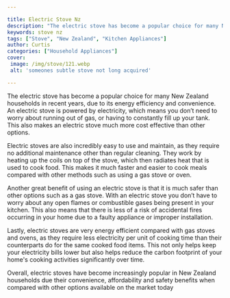 ```yaml
---

title: Electric Stove Nz
description: "The electric stove has become a popular choice for many New Zealand households in recent years, due to its energy efficiency and c...lets find out"
keywords: stove nz
tags: ["Stove", "New Zealand", "Kitchen Appliances"]
author: Curtis
categories: ["Household Appliances"]
cover: 
 image: /img/stove/121.webp
 alt: 'someones subtle stove not long acquired'

---
```


The electric stove has become a popular choice for many New Zealand households in recent years, due to its energy efficiency and convenience. An electric stove is powered by electricity, which means you don’t need to worry about running out of gas, or having to constantly fill up your tank. This also makes an electric stove much more cost effective than other options. 

Electric stoves are also incredibly easy to use and maintain, as they require no additional maintenance other than regular cleaning. They work by heating up the coils on top of the stove, which then radiates heat that is used to cook food. This makes it much faster and easier to cook meals compared with other methods such as using a gas stove or oven. 

Another great benefit of using an electric stove is that it is much safer than other options such as a gas stove. With an electric stove you don’t have to worry about any open flames or combustible gases being present in your kitchen. This also means that there is less of a risk of accidental fires occurring in your home due to a faulty appliance or improper installation. 

Lastly, electric stoves are very energy efficient compared with gas stoves and ovens, as they require less electricity per unit of cooking time than their counterparts do for the same cooked food items. This not only helps keep your electricity bills lower but also helps reduce the carbon footprint of your home's cooking activities significantly over time. 

Overall, electric stoves have become increasingly popular in New Zealand households due their convenience, affordability and safety benefits when compared with other options available on the market today
